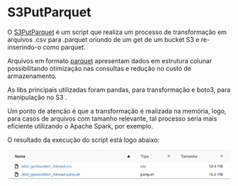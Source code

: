 # S3PutParquet

O [S3PutParquet](https://github.com/levisouuza/S3PutParquet/blob/master/main.py) é um script que realiza um processo de transformação em arquivos .csv para .parquet oriundo de um get de um bucket S3 e re-inserindo-o como parquet.

Arquivos em formato [parquet](https://databricks.com/glossary/what-is-parquet) apresentam dados em estrutura colunar possibilitando otimização nas consultas e redução no custo de armazenamento. 

As libs principais utilizadas foram pandas, para transformação e boto3, para manipulação no S3 . 

Um ponto de atenção é que a transformação é realizada na memória, logo, para casos de arquivos com tamanho relevante, tal processo seria mais eficiente utilizando o Apache Spark, por exemplo. 

O resultado da execução do script está logo abaixo:

![comparacao](https://github.com/levisouuza/S3PutParquet/blob/master/comparacao_csv_parquet.png)
